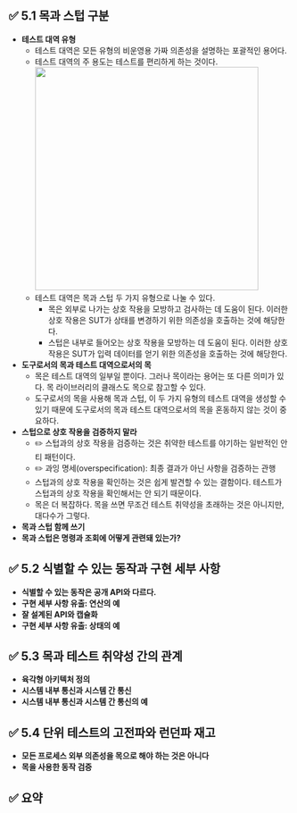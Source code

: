 ## ✅ 5.1 목과 스텁 구분
* **테스트 대역 유형**</br>
  * 테스트 대역은 모든 유형의 비운영용 가짜 의존성을 설명하는 포괄적인 용어다.
  * 테스트 대역의 주 용도는 테스트를 편리하게 하는 것이다.</br>
  <img src="https://github.com/user-attachments/assets/d418a31b-bd8b-4de5-9ffc-bde069a2a5cb" width="400"/></br>
  * 테스트 대역은 목과 스텁 두 가지 유형으로 나눌 수 있다.
    * 목은 외부로 나가는 상호 작용을 모방하고 검사하는 데 도움이 된다. 이러한 상호 작용은 SUT가 상태를 변경하기 위한 의존성을 호출하는 것에 해당한다.
    * 스텁은 내부로 들어오는 상호 작용을 모방하는 데 도움이 된다. 이러한 상호 작용은 SUT가 입력 데이터를 얻기 위한 의존성을 호출하는 것에 해당한다.
* **도구로서의 목과 테스트 대역으로서의 목**
  * 목은 테스트 대역의 일부일 뿐이다. 그러나 목이라는 용어는 또 다른 의미가 있다. 목 라이브러리의 클래스도 목으로 참고할 수 있다.
  * 도구로서의 목을 사용해 목과 스텁, 이 두 가지 유형의 테스트 대역을 생성할 수 있기 때문에 도구로서의 목과 테스트 대역으로서의 목을 혼동하지 않는 것이 중요하다.
* **스텁으로 상호 작용을 검증하지 말라**
  * ✏️ 스텁과의 상호 작용을 검증하는 것은 취약한 테스트를 야기하는 일반적인 안티 패턴이다.
  * ✏️ 과잉 명세(overspecification): 최종 결과가 아닌 사항을 검증하는 관행
  * 스텁과의 상호 작용을 확인하는 것은 쉽게 발견할 수 있는 결함이다. 테스트가 스텁과의 상호 작용을 확인해서는 안 되기 때문이다.
  * 목은 더 복잡하다. 목을 쓰면 무조건 테스트 취약성을 초래하는 것은 아니지만, 대다수가 그렇다.
* **목과 스텁 함께 쓰기**
* **목과 스텁은 명령과 조회에 어떻게 관련돼 있는가?**

## ✅ 5.2 식별할 수 있는 동작과 구현 세부 사항
* **식별할 수 있는 동작은 공개 API와 다르다.**
* **구현 세부 사항 유출: 연산의 예**
* **잘 설계된 API와 캡슐화**
* **구현 세부 사항 유출: 상태의 예**

## ✅ 5.3 목과 테스트 취약성 간의 관계
* **육각형 아키텍처 정의**
* **시스템 내부 통신과 시스템 간 통신**
* **시스템 내부 통신과 시스템 간 통신의 예**

## ✅ 5.4 단위 테스트의 고전파와 런던파 재고
* **모든 프로세스 외부 의존성을 목으로 해야 하는 것은 아니다**
* **목을 사용한 동작 검증**

## ✅ 요약
